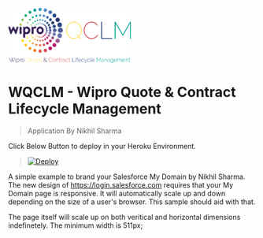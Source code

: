 ![WQCLM LOGO](/images/WQCLM-LOGO-TRIMMED.png?raw=true "WQCLM - Wipro Quote & Contract Lifecycle Management")
# WQCLM - Wipro Quote & Contract Lifecycle Management
> Application By Nikhil Sharma

Click Below Button to deploy in your Heroku Environment.
>[![Deploy](https://www.herokucdn.com/deploy/button.png)](https://heroku.com/deploy?template=https://github.com/NikVerse/wqclm)

A simple example to brand your Salesforce My Domain by Nikhil Sharma.
The new design of https://login.salesforce.com requires that your My Domain page is responsive.   It will automatically scale up and down depending on the size of a user's browser. This sample should aid with that.

The page itself will scale up on both veritical and horizontal dimensions indefinetely. The minimum width is 511px;